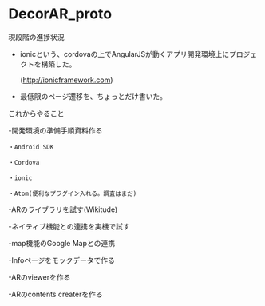 # DecorAR_proto

現段階の進捗状況

  - ionicという、cordovaの上でAngularJSが動くアプリ開発環境上にプロジェクトを構築した。

    (http://ionicframework.com)

  - 最低限のページ遷移を、ちょっとだけ書いた。


これからやること

  -開発環境の準備手順資料作る

    ・Android SDK

    ・Cordova

    ・ionic

    ・Atom(便利なプラグイン入れる。調査はまだ)

  -ARのライブラリを試す(Wikitude)

  -ネイティブ機能との連携を実機で試す

  -map機能のGoogle Mapとの連携

  -Infoページをモックデータで作る

  -ARのviewerを作る

  -ARのcontents createrを作る
